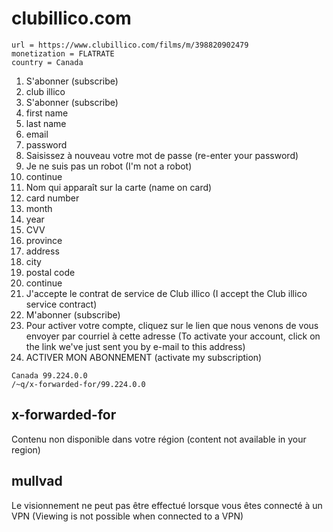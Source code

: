 # clubillico.com

~~~
url = https://www.clubillico.com/films/m/398820902479
monetization = FLATRATE
country = Canada
~~~

1. S'abonner (subscribe)
2. club illico
3. S'abonner (subscribe)
4. first name
5. last name
6. email
7. password
8. Saisissez à nouveau votre mot de passe (re-enter your password)
9. Je ne suis pas un robot (I'm not a robot)
10. continue
11. Nom qui apparaît sur la carte (name on card)
12. card number
13. month
14. year
15. CVV
16. province
17. address
18. city
19. postal code
20. continue
21. J'accepte le contrat de service de Club illico (I accept the Club illico
   service contract)
22. M'abonner (subscribe)
23. Pour activer votre compte, cliquez sur le lien que nous venons de vous
   envoyer par courriel à cette adresse (To activate your account, click on the
   link we've just sent you by e-mail to this address)
24. ACTIVER MON ABONNEMENT (activate my subscription)

~~~
Canada 99.224.0.0
/~q/x-forwarded-for/99.224.0.0
~~~

## x-forwarded-for

Contenu non disponible dans votre région (content not available in your region)

## mullvad

Le visionnement ne peut pas être effectué lorsque vous êtes connecté à un VPN
(Viewing is not possible when connected to a VPN)
